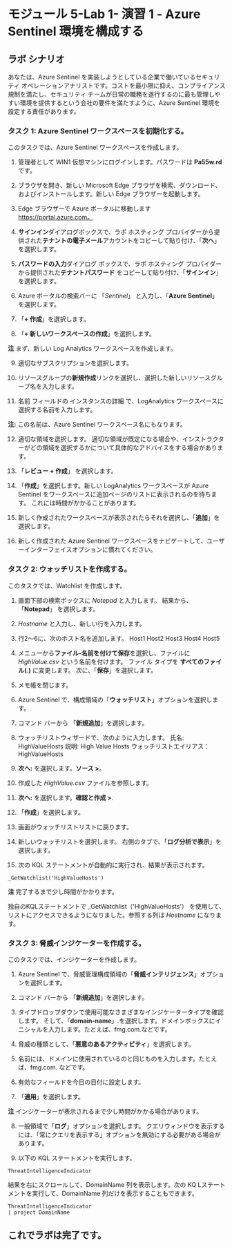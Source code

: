 ﻿# モジュール 5-Lab 1- 演習 1 - Azure Sentinel 環境を構成する

## ラボ シナリオ

あなたは、Azure Sentinel を実装しようとしている企業で働いているセキュリティ オペレーションアナリストです。コストを最小限に抑え、コンプライアンス規制を満たし、セキュリティ チームが日常の職務を遂行するのに最も管理しやすい環境を提供するという会社の要件を満たすように、Azure Sentinel 環境を設定する責任があります。

### タスク 1: Azure Sentinel ワークスペースを初期化する。

このタスクでは、Azure Sentinel ワークスペースを作成します。

1. 管理者として WIN1 仮想マシンにログインします。パスワードは **Pa55w.rd** です。  

2.  ブラウザを開き、新しい Microsoft Edge ブラウザを検索、ダウンロード、およびインストールします。新しい Edge ブラウザーを起動します。

3.  Edge ブラウザーで Azure ポータルに移動します https://portal.azure.com。

4. **サインイン**ダイアログボックスで、ラボ ホスティング プロバイダーから提供された**テナントの電子メール**アカウントをコピーして貼り付け、「**次へ**」 を選択します。

5. **パスワードの入力**ダイアログ ボックスで、ラボ ホスティング プロバイダーから提供された**テナントパスワード** をコピーして貼り付け、「**サインイン**」を選択します。

6. Azure ポータルの検索バーに 「*Sentinel*」 と入力し、「**Azure Sentinel**」 を選択します。

7. 「**+ 作成**」を選択します。

8. 「**+ 新しいワークスペースの作成**」を選択します。

**注** まず、新しい Log Analytics ワークスペースを作成します。

9. 適切なサブスクリプションを選択します。

10. リソースグループの**新規作成**リンクを選択し、選択した新しいリソースグループ名を入力します。

11. 名前 フィールドの インスタンスの詳細 で、LogAnalytics ワークスペースに選択する名前を入力します。

**注:** この名前は、Azure Sentinel ワークスペース名にもなります。

12. 適切な領域を選択します。  適切な領域が既定になる場合や、インストラクターがどの領域を選択するかについて具体的なアドバイスをする場合があります。  

13. 「**レビュー + 作成**」 を選択します。

14. 「**作成**」を選択します。新しい LogAnalytics ワークスペースが Azure Sentinel をワークスペースに追加ページのリストに表示されるのを待ちます。  これには時間がかかることがあります。

16. 新しく作成されたワークスペースが表示されたらそれを選択し、「**追加**」を選択します。

17. 新しく作成された Azure Sentinel ワークスペースをナビゲートして、ユーザーインターフェイスオプションに慣れてください。

### タスク 2: ウォッチリストを作成する。

このタスクでは、Watchlist を作成します。

1. 画面下部の検索ボックスに *Notepad* と入力します。  結果から、「**Notepad**」 を選択します。

2. *Hostname* と入力し、新しい行を入力します。

3. 行2～6に、次のホスト名を追加します。
    Host1
    Host2
    Host3
    Host4
    Host5

4. メニューから**ファイル-名前を付けて保存**を選択し、ファイルに *HighValue.csv* という名前を付けます。  ファイル タイプを **すべてのファイル(*.*)** に変更します。  次に、「**保存**」を選択します。

5. メモ帳を閉じます。

6. Azure Sentinel で、構成領域の「**ウォッチリスト**」オプションを選択します。

7. コマンド バーから 「**新規追加**」を選択します。

8. ウォッチリストウィザードで、次のように入力します。
    氏名: HighValueHosts
    説明: High Value Hosts
    ウォッチリストエイリアス： HighValueHosts

9. **次へ:** を選択します。**ソース >**。

10. 作成した *HighValue.csv* ファイルを参照します。

11. **次へ:** を選択します。**確認と作成 >**.

12. 「**作成**」を選択します。

13. 画面がウォッチリストリストに戻ります。

14. 新しいウォッチリストを選択します。  右側のタブで、「**ログ分析で表示**」を選択します。

15. 次の KQL ステートメントが自動的に実行され、結果が表示されます。

```KQL
_GetWatchlist('HighValueHosts')
```
**注** 完了するまで少し時間がかかります。

独自のKQLステートメントで _GetWatchlist（'HighValueHosts'） を使用して、リストにアクセスできるようになりました。参照する列は *Hostname* になります。

### タスク 3: 脅威インジケーターを作成する。

このタスクでは、インジケーターを作成します。

1. Azure Sentinel で、脅威管理構成領域の「**脅威インテリジェンス**」オプションを選択します。

2. コマンド バーから 「**新規追加**」を選択します。

3. タイプドロップダウンで使用可能なさまざまなインジケータータイプを確認します。  そして、「**domain-name**」.を選択します。ドメインボックスにイニシャルを入力します。たとえば、fmg.com.などです。

4. 脅威の種類として、「**悪意のあるアクティビティ**」を選択します。

5. 名前には、ドメインに使用されているのと同じものを入力します。たとえば、fmg.com. などです。

6. 有効なフィールドを今日の日付に設定します。

7. 「**適用**」を選択します。

**注** インジケーターが表示されるまで少し時間がかかる場合があります。

8. 一般領域で「**ログ**」オプションを選択します。  クエリウィンドウを表示するには、「常にクエリを表示する」オプションを無効にする必要がある場合があります。

9. 以下の KQL ステートメントを実行します。

```KQL
ThreatIntelligenceIndicator 
```
結果を右にスクロールして、DomainName 列を表示します。次の KQ Lステートメントを実行して、DomainName 列だけを表示することもできます。  

```KQL
ThreatIntelligenceIndicator 
| project DomainName
```
## これでラボは完了です。

